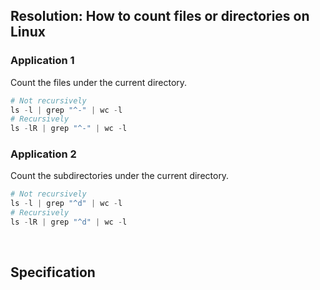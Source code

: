 ## Resolution: How to count files or directories on Linux

### Application 1

Count the files under the current directory.

```python
# Not recursively
ls -l | grep "^-" | wc -l
# Recursively
ls -lR | grep "^-" | wc -l
```

### Application 2

Count the subdirectories under the current directory.

```python
# Not recursively
ls -l | grep "^d" | wc -l
# Recursively
ls -lR | grep "^d" | wc -l
```

<br>

## Specification

